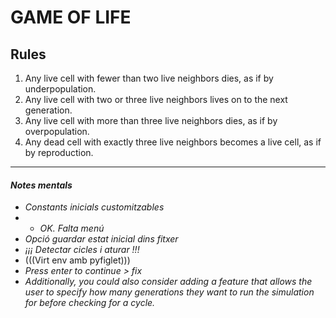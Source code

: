 
# GAME OF LIFE

## Rules

1. Any live cell with fewer than two live neighbors dies, as if by underpopulation.
2. Any live cell with two or three live neighbors lives on to the next generation.
3. Any live cell with more than three live neighbors dies, as if by overpopulation.
4. Any dead cell with exactly three live neighbors becomes a live cell, as if by reproduction.

---

#### *Notes mentals*

- *Constants inicials customitzables*
- - *OK. Falta menú*
- *Opció guardar estat inicial dins fitxer*
- *¡¡¡ Detectar cicles i aturar !!!*
- (((Virt env amb pyfiglet)))
- *Press enter to continue > fix*
- *Additionally, you could also consider adding a feature that allows the user to specify how many generations they want to run the simulation for before checking for a cycle.*